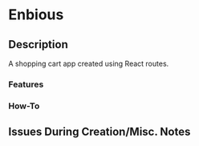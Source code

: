 # Enbious

## Description

A shopping cart app created using React routes.

### Features

### How-To

## Issues During Creation/Misc. Notes
